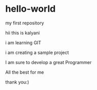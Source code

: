 # hello-world
my first repository

hii this is kalyani

i am learning GIT 

i am creating a sample project

I am sure to develop a great Programmer

All the best for me

thank you:)
